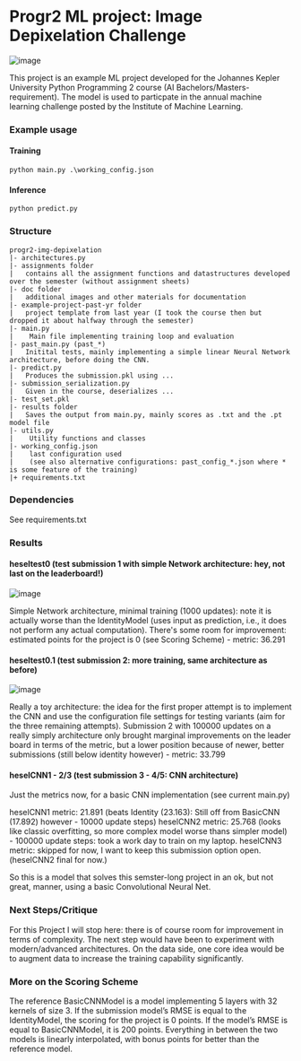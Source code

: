 # Progr2 ML project: Image Depixelation Challenge

![image](https://github.com/heseltime/progr2-img-depixelation/assets/66922223/b77b053e-d32e-4b5f-bc86-64042590cbec)

This project is an example ML project developed for the Johannes Kepler University Python Programming 2 course (AI Bachelors/Masters-requirement). The model is used to particpate in the annual machine learning challenge posted by the Institute of Machine Learning.

### Example usage

#### Training
```
python main.py .\working_config.json
```

#### Inference
```
python predict.py
```

### Structure
```
progr2-img-depixelation
|- architectures.py
|- assignments folder
|   contains all the assignment functions and datastructures developed over the semester (without assignment sheets)
|- doc folder
|   additional images and other materials for documentation
|- example-project-past-yr folder
|   project template from last year (I took the course then but dropped it about halfway through the semester)
|- main.py
|    Main file implementing training loop and evaluation
|- past_main.py (past_*)
|   Initital tests, mainly implementing a simple linear Neural Network architecture, before doing the CNN.
|- predict.py
|   Produces the submission.pkl using ...
|- submission_serialization.py
|   Given in the course, deserializes ...
|- test_set.pkl
|- results folder
|   Saves the output from main.py, mainly scores as .txt and the .pt model file
|- utils.py
|    Utility functions and classes
|- working_config.json
|    last configuration used 
|    (see also alternative configurations: past_config_*.json where * is some feature of the training)
|+ requirements.txt
```

### Dependencies
See requirements.txt

### Results

#### heseltest0 (test submission 1 with simple Network architecture: hey, not last on the leaderboard!)

![image](https://github.com/heseltime/progr2-img-depixelation/assets/66922223/fab3d824-9a1b-4cac-8bb0-b7e93f2d3ab1)

Simple Network architecture, minimal training (1000 updates): note it is actually worse than the IdentityModel (uses input as prediction, i.e., it does not perform any actual computation). There's some room for improvement: estimated points for the project is 0 (see Scoring Scheme) - metric: 36.291  

#### heseltest0.1 (test submission 2: more training, same architecture as before)

![image](https://github.com/heseltime/progr2-img-depixelation/assets/66922223/688df73b-295b-41f8-9fdb-318f146571d9)

Really a toy architecture: the idea for the first proper attempt is to implement the CNN and use the configuration file settings for testing variants (aim for the three remaining attempts). Submission 2 with 100000 updates on a really simply architecture only brought marginal improvements on the leader board in terms of the metric, but a lower position because of newer, better submissions (still below identity however) - metric: 33.799

#### heselCNN1 - 2/3 (test submission 3 - 4/5: CNN architecture)

Just the metrics now, for a basic CNN implementation (see current main.py)

heselCNN1 metric: 21.891 (beats Identity (23.163): Still off from BasicCNN (17.892) however - 10000 update steps)
heselCNN2 metric: 25.768 (looks like classic overfitting, so more complex model worse thans simpler model) - 100000 update steps: took a work day to train on my laptop.
heselCNN3 metric: skipped for now, I want to keep this submission option open. (heselCNN2 final for now.)

So this is a model that solves this semster-long project in an ok, but not great, manner, using a basic Convolutional Neural Net.

### Next Steps/Critique

For this Project I will stop here: there is of course room for improvement in terms of complexity. The next step would have been to experiment with modern/advanced architectures. On the data side, one core idea would be to augment data to increase the training capability significantly.

### More on the Scoring Scheme

The reference BasicCNNModel is a model implementing 5 layers with 32 kernels of size 3. If the submission model’s RMSE is equal to the IdentityModel, the scoring for the project is 0 points. If the model’s RMSE is equal to BasicCNNModel, it is 200 points. Everything in between the two models is linearly interpolated, with bonus points for better than the reference model. 

